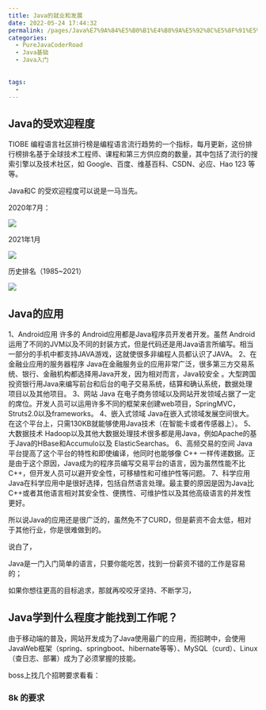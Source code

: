 ```yaml
---
title: Java的就业和发展
date: 2022-05-24 17:44:32
permalink: /pages/Java%E7%9A%84%E5%B0%B1%E4%B8%9A%E5%92%8C%E5%8F%91%E5%B1%95
categories:
  - PureJavaCoderRoad
  - Java基础
  - Java入门
      
      
tags:
  - 
---
```

## Java的受欢迎程度

TIOBE 编程语言社区排行榜是编程语言流行趋势的一个指标，每月更新，这份排行榜排名基于全球技术工程师、课程和第三方供应商的数量，其中包括了流行的搜索引擎以及技术社区，如 Google、百度、维基百科、CSDN、必应、Hao 123 等等。

Java和C 的受欢迎程度可以说是一马当先。

2020年7月：

![](https://blog-1253198264.cos.ap-guangzhou.myqcloud.com/image-20210104135710398.png)

2021年1月

![](https://blog-1253198264.cos.ap-guangzhou.myqcloud.com/image-20210104150140677.png)

历史排名（1985~2021）

![](https://blog-1253198264.cos.ap-guangzhou.myqcloud.com/image-20210104150308595.png)



## Java的应用

1、Android应用
许多的 Android应用都是Java程序员开发者开发。虽然 Android运用了不同的JVM以及不同的封装方式，但是代码还是用Java语言所编写。相当一部分的手机中都支持JAVA游戏，这就使很多非编程人员都认识了JAVA。
2、在金融业应用的服务器程序
Java在金融服务业的应用非常广泛，很多第三方交易系统、银行、金融机构都选择用Java开发，因为相对而言，Java较安全 。大型跨国投资银行用Java来编写前台和后台的电子交易系统，结算和确认系统，数据处理项目以及其他项目。
3、网站
Java 在电子商务领域以及网站开发领域占据了一定的席位。开发人员可以运用许多不同的框架来创建web项目，SpringMVC，Struts2.0以及frameworks。
4、嵌入式领域
Java在嵌入式领域发展空间很大。在这个平台上，只需130KB就能够使用Java技术（在智能卡或者传感器上）。
5、大数据技术
Hadoop以及其他大数据处理技术很多都是用Java，例如Apache的基于Java的HBase和Accumulo以及 ElasticSearchas。
6、高频交易的空间
Java平台提高了这个平台的特性和即使编译，他同时也能够像 C++ 一样传递数据。正是由于这个原因，Java成为的程序员编写交易平台的语言，因为虽然性能不比C++，但开发人员可以避开安全性，可移植性和可维护性等问题。
7、科学应用
Java在科学应用中是很好选择，包括自然语言处理。最主要的原因是因为Java比C++或者其他语言相对其安全性、便携性、可维护性以及其他高级语言的并发性更好。



所以说Java的应用还是很广泛的，虽然免不了CURD，但是薪资不会太低，相对于其他行业，你是很难做到的。

说白了，

Java是一门入门简单的语言，只要你能吃苦，找到一份薪资不错的工作是容易的；

如果你想往更高的目标追求，那就再咬咬牙坚持、不断学习，



## Java学到什么程度才能找到工作呢？

由于移动端的普及，网站开发成为了Java使用最广的应用，而招聘中，会使用JavaWeb框架（spring、springboot、hibernate等等）、MySQL（curd）、Linux（查日志、部署）成为了必须掌握的技能。

boss上找几个招聘要求看看：

### 8k 的要求






